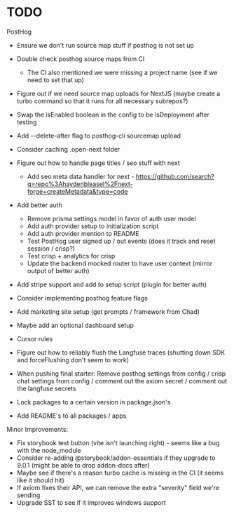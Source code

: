 # TODO

PostHog

- Ensure we don't run source map stuff if posthog is not set up
- Double check posthog source maps from CI
  - The CI also mentioned we were missing a project name (see if we need to set that up)
- Figure out if we need source map uploads for NextJS (maybe create a turbo command so that it runs for all necessary subrepos?)
- Swap the isEnabled boolean in the config to be isDeployment after testing
- Add --delete-after flag to posthog-cli sourcemap upload
- Consider caching .open-next folder

- Figure out how to handle page titles / seo stuff with next
  - Add seo meta data handler for next - https://github.com/search?q=repo%3Ahaydenbleasel%2Fnext-forge+createMetadata&type=code
- Add better auth
  - Remove prisma settings model in favor of auth user model
  - Add auth provider setup to initialization script
  - Add auth provider mention to README
  - Test PostHog user signed up / out events (does it track and reset session / crisp?)
  - Test crisp + analytics for crisp
  - Update the backend mocked router to have user context (mirror output of better auth)
- Add stripe support and add to setup script (plugin for better auth)
- Consider implementing posthog feature flags
- Add marketing site setup (get prompts / framework from Chad)
- Maybe add an optional dashboard setup
- Cursor rules
- Figure out how to reliably flush the Langfuse traces (shutting down SDK and forceFlushing don't seem to work)
- When pushing final starter: Remove posthog settings from config / crisp chat settings from config / comment out the axiom secret / comment out the langfuse secrets
- Lock packages to a certain version in package.json's
- Add README's to all packages / apps

Minor Improvements:

- Fix storybook test button (vite isn't launching right) - seems like a bug with the node_module
- Consider re-adding @storybook/addon-essentials if they upgrade to 9.0.1 (might be able to drop addon-docs after)
- Maybe see if there's a reason turbo cache is missing in the CI (it seems like it should hit)
- If axiom fixes their API, we can remove the extra "severity" field we're sending
- Upgrade SST to see if it improves windows support
